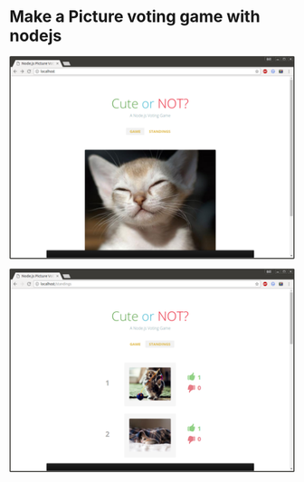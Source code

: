 # Make a Picture voting game with nodejs


![Application](/img/pic1.png?raw=true)


![Application](/img/pic2.png?raw=true)
